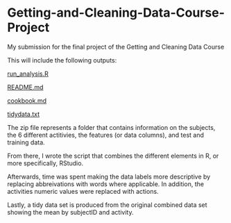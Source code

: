 # Getting-and-Cleaning-Data-Course-Project
My submission for the final project of the Getting and Cleaning Data Course

This will include the following outputs:

[run_analysis.R](run.analysis.R)

[README.md](README.md)

[cookbook.md](cookbook.md)

[tidydata.txt](tidydata.txt)

The zip file represents a folder that contains information on the subjects, the 6 different actitivies, the features (or data columns), and test and training data.

From there, I wrote the script that combines the different elements in R, or more specifically, RStudio.

Afterwards, time was spent making the data labels more descriptive by replacing abbreivations with words where applicable.  In addition, the activities numeric values were replaced with actions.

Lastly, a tidy data set is produced from the original combined data set showing the mean by subjectID and activity.

